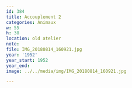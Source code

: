 ```yaml
---
id: 384
title: Accouplement 2
categories: Animaux
w: 55
h: 38
location: old atelier
note:
file: IMG_20180814_160921.jpg
year: '1952'
year_start: 1952
year_end:
image: ../../media/img/IMG_20180814_160921.jpg

---
```

